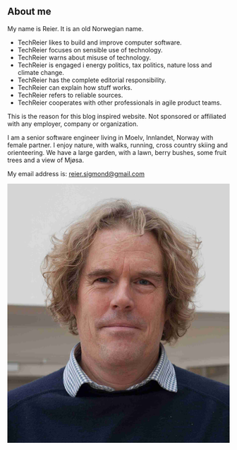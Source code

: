 ## About me

My name is Reier. It is an old Norwegian name.

- TechReier likes to build and improve computer software.
- TechReier focuses on sensible use of technology.
- TechReier warns about misuse of technology.
- TechReier is engaged i energy politics, tax politics, nature loss and climate change.
- TechReier has the complete editorial responsibility.
- TechReier can explain how stuff works. 
- TechReier refers to reliable sources.
- TechReier cooperates with other professionals in agile product teams.

This is the reason for this blog inspired website. Not sponsored or affiliated with any employer, company or organization.

I am a senior software engineer living in Moelv, Innlandet, Norway with female partner.
I enjoy nature, with walks, running, cross country skiing and orienteering.
We have a large garden, with a lawn, berry bushes, some fruit trees and a view of Mjøsa.

My email address is: reier.sigmond@gmail.com

![Reier](../../images/reier20.jpg "Hans Reier Sigmond")